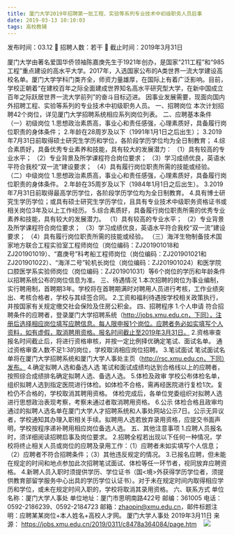 ```yaml
---
title: 厦门大学2019年招聘第一批工程、实验等系列专业技术中初级职务人员启事
date: 2019-03-13 10:10:03
tags: 高校教辅
---
```

发布时间：03.12   🌟   招聘人数：若干   🌈   截止时间：2019年3月31日
<!-- more -->

厦门大学由著名爱国华侨领袖陈嘉庚先生于1921年创办，是国家“211工程”和“985工程”重点建设的高水平大学。2017年，入选国家公布的A类世界一流大学建设高校名单。厦门大学学科门类齐全，师资力量雄厚，在国际上有着广泛影响。目前，学校正朝着“在建校百年之际全面建成世界知名高水平研究型大学，在新中国成立百年之际跃居世界一流大学前列”的奋斗目标迈进。
因事业发展需要，现面向国内外招聘工程、实验等系列的专业技术中初级职务人员。
一、招聘岗位
本次计划招聘42个岗位，详见厦门大学招聘系统相应系列岗位列表。
二、应聘基本条件
（一）初级岗位
1.思想政治素质高，事业心和责任感强，心理素质好，具备履行岗位职责的身体条件；
2.年龄在28周岁及以下（1991年1月1日之后出生）；
3.2019年7月31日前取得硕士研究生学历和学位，各阶段学历学位均为全日制教育；
4.综合素质好，具备优秀专业素养和技能，具有较大的发展潜力：
（1）具有较高的专业水平；
（2）专业背景及所学课程符合岗位要求；
（3）学习成绩优良，英语水平符合我校“双一流”建设要求；
（4）具有履行岗位职责所需的技能或经验。
（二）中级岗位
1.思想政治素质高，事业心和责任感强，心理素质好，具备履行岗位职责的身体条件。
2.年龄在35周岁及以下（1984年1月1日之后出生）。
3.2019年7月31日前取得最高学历学位，各阶段学历学位均为全日制教育。
4.具有博士研究生学历学位；或具有硕士研究生学历学位，且具有专业技术中级职务资格证书或相关岗位3年及以上工作经历。
5.综合素质好，具备履行岗位职责所需的优秀专业素养和技能，具有较大的发展潜力。
（1）具有较高的专业水平；
（2）专业背景及所学课程符合岗位要求；
（3）学习成绩优良，英语水平符合我校“双一流”建设要求；
（4）具有履行岗位职责所需的技能或经验。
（三）海洋生物制备技术国家地方联合工程实验室工程师岗位（岗位编码：ZJ201901018和ZJ201901019）、“嘉庚号”科考船工程师岗位（岗位编码：ZJ201901021和ZJ201901022）、“海洋二号”轮机长岗位（岗位编码：ZJ201901024）和医学院口腔医学系实验师岗位（岗位编码：ZJ201901031）等6个岗位的学历和年龄条件以招聘系统公布的岗位信息为准。
三、待遇情况
1.本次招聘的岗位为事业编制，实行聘用制，首聘期3年。学校将在首聘期满时对聘用人员进行考核，工作业绩突出、考核合格者，学校与其续签合同。
2.工资和福利待遇按学校相关政策执行，并按国家有关规定缴交社会保险及住房公积金。
四、招聘程序
1.个人申请
符合招聘条件的应聘者，登录厦门大学招聘系统（http://jobs.xmu.edu.cn，下同），注册后选择相应岗位填写应聘信息。每人限申报1个岗位。应聘者务必如实填写个人资料，如有虚假，取消聘用资格。报名时间截止至2019年3月31日。
2.资格审查
报名时间截止后，将进行资格审核，并按一定比例择优确定笔试、面试名单。
通过资格审查人数不足1:3的岗位，学校取消相应岗位招聘。
3.笔试面试
笔试面试名单将在厦门大学招聘系统和厦门大学人事处主页（http://rsc.xmu.edu.cn，下同）发布。
4.确定拟聘人选和备选人选
笔试和面试成绩均达到合格线以上的应聘者，按照综合成绩排名确定拟聘人选、备选人选。
5.体检及政审
学校公布体检名单，组织拟聘人选到指定医院进行体检。如体检不合格，需再经医院进行复检1次。复检仍不合格的，学校取消其聘用资格。
体检完成后，各单位党委组织对拟聘人选进行思想政治表现考察，考察未通过者取消聘用资格。
6.公示
体检合格且政审均通过的拟聘人选名单在厦门大学人才招聘系统和人事处网站公示7日。公示无异议者，学校通知其办理入职相关手续。拟聘用人选若放弃录用资格，应提交书面声明，学校按程序递补聘用相应岗位备选人选。
五、其他注意事项
1.应聘人员报名时，须详细阅读招聘启事及岗位要求。
2.招聘全程若出现以下任何一种情况，学校将终止相关人员或岗位的应聘及录用工作：（1）应聘者未如实填写个人信息；（2）应聘者不符合招聘条件；（3）其他违反规定的情况。
3.已报名应聘，但未能在规定的时间和地点参加此次招聘笔试面试、体检等任一环节者，视同放弃应聘资格。
4.新聘人员入职时须提供学历、学位证书（国<境>外获得学历学位者，须提供教育部留学服务中心出具的学历学位认证书）。对于未在规定时间内取得相应学历和学位，或未在规定时间入职的，学校将取消其录用资格。
六、联系方式
单位名称：厦门大学人事处
单位地址：厦门市思明南路422号
邮编：361005
电话：0592-2186239、0592-2184723
邮箱：zhaopin@xmu.edu.cn，邮件标题注明：应聘某某岗位+本人姓名+高校人才网。
厦门大学人事处
2019年3月11日
来源：
https://jobs.xmu.edu.cn/2019/0311/c8478a364084/page.htm
 
 ![](https://cdn.weiweiblog.cn/20181015134814.png)